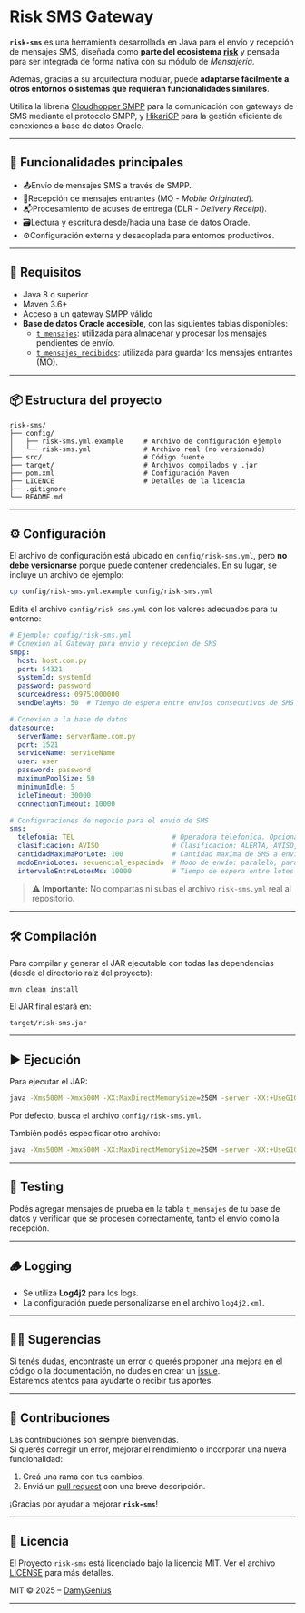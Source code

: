 
# Risk SMS Gateway
**`risk-sms`** es una herramienta desarrollada en Java para el envío y recepción de mensajes SMS, diseñada como **parte del ecosistema [risk](https://github.com/jtsoya539/risk)** y pensada para ser integrada de forma nativa con su módulo de _Mensajería_.

Además, gracias a su arquitectura modular, puede **adaptarse fácilmente a otros entornos o sistemas que requieran funcionalidades similares**.

Utiliza la librería [Cloudhopper SMPP](https://github.com/fizzed/cloudhopper-smpp) para la comunicación con gateways de SMS mediante el protocolo SMPP, y [HikariCP](https://github.com/brettwooldridge/HikariCP) para la gestión eficiente de conexiones a base de datos Oracle.

---

## 🚀 Funcionalidades principales
* 📤Envío de mensajes SMS a través de SMPP.
* 📩Recepción de mensajes entrantes (MO - _Mobile Originated_).
* 📬Procesamiento de acuses de entrega (DLR - _Delivery Receipt_).
* 🗃️Lectura y escritura desde/hacia una base de datos Oracle.
* ⚙️Configuración externa y desacoplada para entornos productivos.

---

## 🧱 Requisitos
- Java 8 o superior
- Maven 3.6+
- Acceso a un gateway SMPP válido
- **Base de datos Oracle accesible**, con las siguientes tablas disponibles:
    - [`t_mensajes`](https://github.com/jtsoya539/risk/blob/master/source/database/modules/msj/tables/t_mensajes.tab): utilizada para almacenar y procesar los mensajes pendientes de envío.
    - [`t_mensajes_recibidos`](https://github.com/jtsoya539/risk/blob/master/source/database/modules/msj/tables/t_mensajes_recibidos.tab): utilizada para guardar los mensajes entrantes (MO).

---

## 📦 Estructura del proyecto

```
risk-sms/
├── config/
│   ├── risk-sms.yml.example     # Archivo de configuración ejemplo
│   └── risk-sms.yml             # Archivo real (no versionado)
├── src/                         # Código fuente
├── target/                      # Archivos compilados y .jar
├── pom.xml                      # Configuración Maven
├── LICENCE                      # Detalles de la licencia
├── .gitignore
└── README.md
```

---

## ⚙️ Configuración
El archivo de configuración está ubicado en `config/risk-sms.yml`, pero **no debe versionarse** porque puede contener credenciales. En su lugar, se incluye un archivo de ejemplo:
```bash
cp config/risk-sms.yml.example config/risk-sms.yml
```
Edita el archivo `config/risk-sms.yml` con los valores adecuados para tu entorno:
```yml
# Ejemplo: config/risk-sms.yml
# Conexion al Gateway para envio y recepcion de SMS
smpp:
  host: host.com.py
  port: 54321
  systemId: systemId
  password: password
  sourceAdress: 09751000000
  sendDelayMs: 50  # Tiempo de espera entre envíos consecutivos de SMS (en milisegundos). Util para cumplir con límites del proveedor SMPP o evitar sobrecarga. Por defecto 500

# Conexion a la base de datos
datasource:
  serverName: serverName.com.py
  port: 1521
  serviceName: serviceName
  user: user
  password: password
  maximumPoolSize: 50
  minimumIdle: 5
  idleTimeout: 30000
  connectionTimeout: 10000

# Configuraciones de negocio para el envio de SMS
sms:
  telefonia: TEL                        # Operadora telefonica. Opcional
  clasificacion: AVISO                  # Clasificacion: ALERTA, AVISO, PROMOCION (u otros). Opcional
  cantidadMaximaPorLote: 100            # Cantidad maxima de SMS a enviar por lote. Opcional. Por defecto 100
  modoEnvioLotes: secuencial_espaciado  # Modo de envío: paralelo, paralelo_espaciado, secuencial_espaciado, secuencial_espaciado_async
  intervaloEntreLotesMs: 10000          # Tiempo de espera entre lotes de SMS a enviar (en milisegundos)
```
> ⚠️ **Importante:** No compartas ni subas el archivo `risk-sms.yml` real al repositorio.


---

## 🛠️ Compilación
Para compilar y generar el JAR ejecutable con todas las dependencias (desde el directorio raíz del proyecto):
```bash
mvn clean install
```
El JAR final estará en:
```
target/risk-sms.jar
```

---

## ▶️ Ejecución
Para ejecutar el JAR:
```bash
java -Xms500M -Xmx500M -XX:MaxDirectMemorySize=250M -server -XX:+UseG1GC -XX:+ExplicitGCInvokesConcurrent -XX:MaxGCPauseMillis=500 -jar target/risk-sms.jar
```
Por defecto, busca el archivo `config/risk-sms.yml`.

También podés especificar otro archivo:

```bash
java -Xms500M -Xmx500M -XX:MaxDirectMemorySize=250M -server -XX:+UseG1GC -XX:+ExplicitGCInvokesConcurrent -XX:MaxGCPauseMillis=500 -jar target/risk-sms.jar path/a/otro-risk-sms.yml
```

---

## 🧪 Testing
Podés agregar mensajes de prueba en la tabla `t_mensajes` de tu base de datos y verificar que se procesen correctamente, tanto el envío como la recepción.

---

## 🪵 Logging
* Se utiliza **Log4j2** para los logs.
* La configuración puede personalizarse en el archivo `log4j2.xml`.

---

## 🙋‍♂️ Sugerencias
Si tenés dudas, encontraste un error o querés proponer una mejora en el código o la documentación, no dudes en crear un [issue](https://github.com/DamyGenius/risk-sms/issues).  
Estaremos atentos para ayudarte o recibir tus aportes.

---

## 🤝 Contribuciones
Las contribuciones son siempre bienvenidas.  
Si querés corregir un error, mejorar el rendimiento o incorporar una nueva funcionalidad:
1.  Creá una rama con tus cambios.
2.  Enviá un [pull request](https://github.com/DamyGenius/risk-sms/pulls) con una breve descripción.

¡Gracias por ayudar a mejorar **`risk-sms`**!

---

## 📄 Licencia
El Proyecto `risk-sms` está licenciado bajo la licencia MIT. Ver el archivo [LICENSE](/LICENSE) para más detalles.

MIT © 2025 – [DamyGenius](https://github.com/DamyGenius)

---
